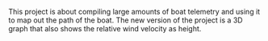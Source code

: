 This project is about compiling large amounts of boat telemetry and using it to map out the path of the boat.
The new version of the project is a 3D graph that also shows the relative wind velocity as height.

